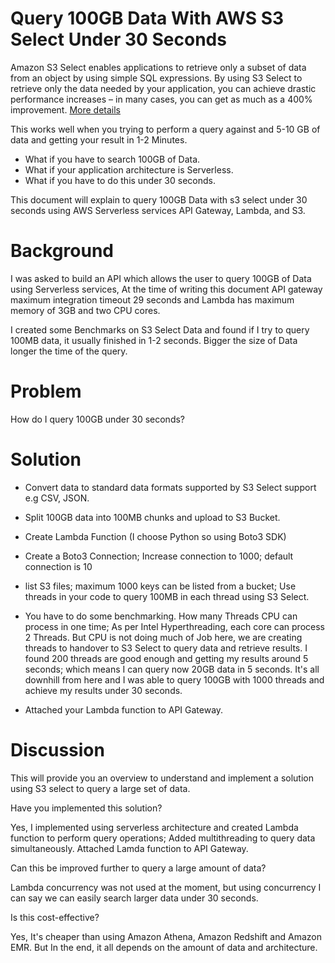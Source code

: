 Query 100GB Data With AWS S3 Select Under 30 Seconds
===========================================

Amazon S3 Select enables applications to retrieve only a subset of data from an object by using simple SQL expressions. By using S3 Select to retrieve only the data needed by your application, you can achieve drastic performance increases – in many cases, you can get as much as a 400% improvement. [More details](https://aws.amazon.com/blogs/aws/s3-glacier-select/)

This works well when you trying to perform a query against and 5-10 GB of data and getting your result in 1-2 Minutes.

* What if you have to search 100GB of Data.
* What if your application architecture is Serverless.
* What if you have to do this under 30 seconds.

This document will explain to query 100GB Data with s3 select under 30 seconds using AWS Serverless services API Gateway, Lambda, and S3.

Background
==========
I was asked to build an API which allows the user to query 100GB of Data using Serverless services, At the time of writing this document API gateway maximum integration timeout 29 seconds and Lambda has maximum memory of 3GB and two CPU cores.

I created some Benchmarks on S3 Select Data and found if I try to query 100MB data, it usually finished in 1-2 seconds. Bigger the size of Data longer the time of the query.

Problem
=======
How do I query 100GB under 30 seconds?

Solution
========
- Convert data to standard data formats supported by S3 Select support e.g CSV, JSON. 

- Split 100GB data into 100MB chunks and upload to S3 Bucket.

- Create Lambda Function (I choose Python so using Boto3 SDK)

- Create a Boto3 Connection; Increase connection to 1000; default connection is 10

- list S3 files; maximum 1000 keys can be listed from a bucket; Use threads in your code to query 100MB in each thread using S3 Select. 

- You have to do some benchmarking. How many Threads CPU can process in one time; As per Intel Hyperthreading, each core can process 2 Threads. But CPU is not doing much of Job here, we are creating threads to handover to S3 Select to query data and retrieve results. I found 200 threads are good enough and getting my results around 5 seconds; which means I can query now 20GB data in 5 seconds. It's all downhill from here and I was able to query 100GB with 1000 threads and achieve my results under 30 seconds. 

- Attached your Lambda function to API Gateway.

Discussion
==========
This will provide you an overview to understand and implement a solution using S3 select to query a large set of data.

Have you implemented this solution?

Yes, I implemented using serverless architecture and created Lambda function to perform query operations; Added multithreading to query data simultaneously. Attached Lamda function to API Gateway.

Can this be improved further to query a large amount of data?

Lambda concurrency was not used at the moment, but using concurrency I can say we can easily search larger data under 30 seconds.

Is this cost-effective?

Yes, It's cheaper than using Amazon Athena, Amazon Redshift and Amazon EMR. But In the end, it all depends on the amount of data and architecture.

